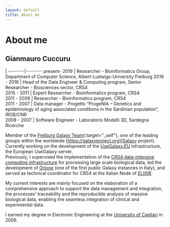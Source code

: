 ```yaml
---
layout: default
title: About me
---
```

# About me

## Gianmauro Cuccuru

   | 
--------|-------- 
present- 2019 | Researcher - Bioinformatics Group, Department of Computer Science, Albert-Ludwigs-University Freiburg 
2019 - 2016 | Head of the Data Engineer & Computing program, Senior Researcher - Biosciences sector, CRS4  
2015 - 2011 | Expert Researcher - Bioinformatics program, CRS4  
2011 - 2009 | Researcher - Bioinformatics program, CRS4  
2011 - 2007 | Data manager - Progetto “ProgeNIA – Genetics and epidemiology of aging associated conditions in the Sardinian population”, IRGB/CNR  
2008 - 2007 | Software Engineer - Laboratorio Modelli 3D, Sardegna Ricerche  


Member of the​ [Freiburg Galaxy Team](https://galaxyproject.eu/freiburg){:target="_self"}, one of the leading groups within the worldwide [https://galaxyproject.org](Galaxy project). Currently working on the development of the [UseGalaxy.EU](https://usegalaxy.eu) infrastructure, the European UseGalaxy server.  
Previously, I supervised the implementation of the [CRS4 data-intensive computing infrastructure](http://next.crs4.it) for processing large scale biological data, led the development of [Orione](/projects/orione) (one of the first public Galaxy instances in Italy), and served as technical coordinator for CRS4 at the Italian Node of [ELIXIR](http://elixir-italy.org/en).

My current interests are mainly focused on the elaboration of a comprehensive approach to support the data management and  integration, the processes' 
traceability and the reproducible analysis of massive biological data, enabling the seamless integration of clinical and experimental data.

I earned my degree in Electronic Engineering at the [University of Cagliari](https://www.unica.it) in 2006.

